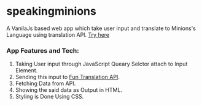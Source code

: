 # speakingminions
 A VanilaJs based web app which take user input and translate to Minions's Language using translation API. [Try here](https://speakingminions.netlify.app/)

### App Features and Tech:
1. Taking User input through JavaScript Queary Selctor attach to Input Element.
2. Sending this input to [Fun Translation API](https://funtranslations.com/api/minion).
3. Fetching Data from API.
4. Showing the said data as Output in HTML.
5. Styling is Done Using CSS.

